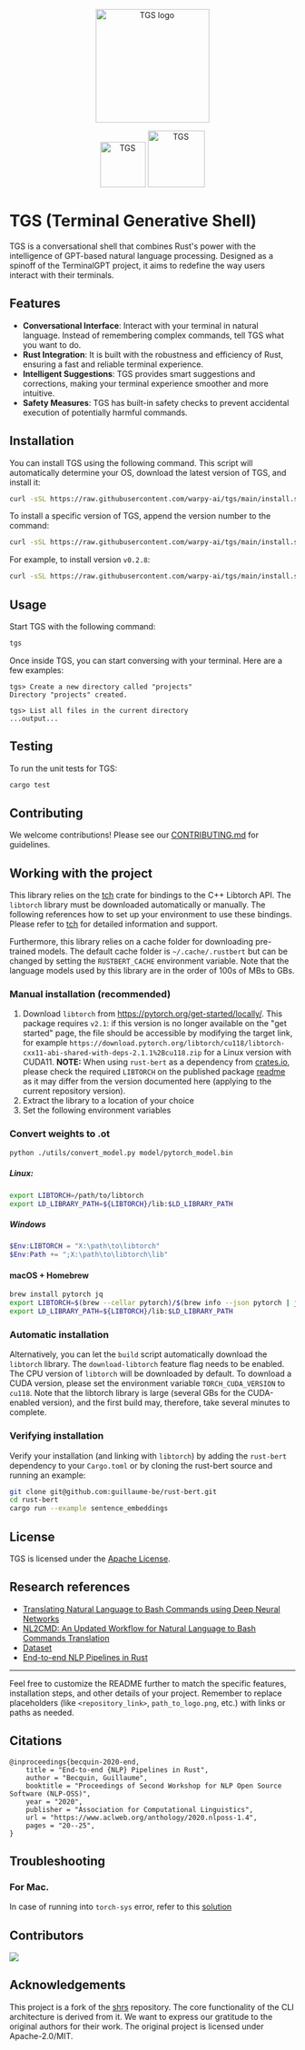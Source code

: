 <p align="center">
  <img width="200" alt="TGS logo" src="https://github.com/warpy-ai/tgs/assets/11979969/1349328d-83e2-49d8-bebe-e61af6e9ae60"/>
</p>

<p align="center">
   <img width="80" alt="TGS" src="https://img.shields.io/github/actions/workflow/status/warpy-ai/tgs/pr.yml"/>
   <img width="100" alt="TGS" src="https://img.shields.io/github/contributors/warpy-ai/tgs"/>
</p>

# TGS (Terminal Generative Shell)

TGS is a conversational shell that combines Rust's power with the intelligence of GPT-based natural language processing. Designed as a spinoff of the TerminalGPT project, it aims to redefine the way users interact with their terminals.

## Features

- **Conversational Interface**: Interact with your terminal in natural language. Instead of remembering complex commands, tell TGS what you want to do.
- **Rust Integration**: It is built with the robustness and efficiency of Rust, ensuring a fast and reliable terminal experience.
- **Intelligent Suggestions**: TGS provides smart suggestions and corrections, making your terminal experience smoother and more intuitive.
- **Safety Measures**: TGS has built-in safety checks to prevent accidental execution of potentially harmful commands.

## Installation

You can install TGS using the following command. This script will automatically determine your OS, download the latest version of TGS, and install it:

```bash
curl -sSL https://raw.githubusercontent.com/warpy-ai/tgs/main/install.sh | bash
```

To install a specific version of TGS, append the version number to the command:

```bash
curl -sSL https://raw.githubusercontent.com/warpy-ai/tgs/main/install.sh | bash -s -- <version_number>
```

For example, to install version `v0.2.8`:

```bash
curl -sSL https://raw.githubusercontent.com/warpy-ai/tgs/main/install.sh | bash -s -- v0.2.8
```

## Usage

Start TGS with the following command:

```bash
tgs
```

Once inside TGS, you can start conversing with your terminal. Here are a few examples:

```
tgs> Create a new directory called "projects"
Directory "projects" created.

tgs> List all files in the current directory
...output...
```

## Testing

To run the unit tests for TGS:

```bash
cargo test
```

## Contributing

We welcome contributions! Please see our [CONTRIBUTING.md](path_to_contributing.md) for guidelines.

## Working with the project

This library relies on the [tch](https://github.com/LaurentMazare/tch-rs) crate for bindings to the C++ Libtorch API.
The `libtorch` library must be downloaded automatically or manually. The following references how to set up your environment
to use these bindings. Please refer to [tch](https://github.com/LaurentMazare/tch-rs) for detailed information and support.

Furthermore, this library relies on a cache folder for downloading pre-trained models.
The default cache folder is `~/.cache/.rustbert` but can be changed by setting the `RUSTBERT_CACHE` environment variable. Note that the language models used by this library are in the order of 100s of MBs to GBs.

### Manual installation (recommended)

1. Download `libtorch` from https://pytorch.org/get-started/locally/. This package requires `v2.1`: if this version is no longer available on the "get started" page,
   the file should be accessible by modifying the target link, for example `https://download.pytorch.org/libtorch/cu118/libtorch-cxx11-abi-shared-with-deps-2.1.1%2Bcu118.zip` for a Linux version with CUDA11. **NOTE:** When using `rust-bert` as a dependency from [crates.io](https://crates.io), please check the required `LIBTORCH` on the published package [readme](https://crates.io/crates/rust-bert) as it may differ from the version documented here (applying to the current repository version).
2. Extract the library to a location of your choice
3. Set the following environment variables

### Convert weights to .ot

```bash
python ./utils/convert_model.py model/pytorch_model.bin
```

##### Linux:

```bash
export LIBTORCH=/path/to/libtorch
export LD_LIBRARY_PATH=${LIBTORCH}/lib:$LD_LIBRARY_PATH
```

##### Windows

```powershell
$Env:LIBTORCH = "X:\path\to\libtorch"
$Env:Path += ";X:\path\to\libtorch\lib"
```

#### macOS + Homebrew

```bash
brew install pytorch jq
export LIBTORCH=$(brew --cellar pytorch)/$(brew info --json pytorch | jq -r '.[0].installed[0].version')
export LD_LIBRARY_PATH=${LIBTORCH}/lib:$LD_LIBRARY_PATH
```

### Automatic installation

Alternatively, you can let the `build` script automatically download the `libtorch` library. The `download-libtorch` feature flag needs to be enabled.
The CPU version of `libtorch` will be downloaded by default. To download a CUDA version, please set the environment variable `TORCH_CUDA_VERSION` to `cu118`.
Note that the libtorch library is large (several GBs for the CUDA-enabled version), and the first build may, therefore, take several minutes to complete.

### Verifying installation

Verify your installation (and linking with `libtorch`) by adding the `rust-bert` dependency to your `Cargo.toml` or by cloning the rust-bert source and running an example:

```bash
git clone git@github.com:guillaume-be/rust-bert.git
cd rust-bert
cargo run --example sentence_embeddings
```

## License

TGS is licensed under the [Apache License](https://github.com/warpy-ai/tgs?tab=readme-ov-file#Apache-2.0-1-ov-file).

## Research references

- [Translating Natural Language to Bash Commands using Deep Neural Networks](https://web.stanford.edu/class/archive/cs/cs224n/cs224n.1224/reports/custom_116997097.pdf)
- [NL2CMD: An Updated Workflow for Natural Language to Bash Commands Translation](https://arxiv.org/pdf/2302.07845.pdf)
- [Dataset](https://github.com/magnumresearchgroup/magnum-nlc2cmd)
- [End-to-end NLP Pipelines in Rust](https://aclanthology.org/2020.nlposs-1.4.pdf)

---

Feel free to customize the README further to match the specific features, installation steps, and other details of your project. Remember to replace placeholders (like `<repository_link>`, `path_to_logo.png`, etc.) with links or paths as needed.

## Citations

```
@inproceedings{becquin-2020-end,
    title = "End-to-end {NLP} Pipelines in Rust",
    author = "Becquin, Guillaume",
    booktitle = "Proceedings of Second Workshop for NLP Open Source Software (NLP-OSS)",
    year = "2020",
    publisher = "Association for Computational Linguistics",
    url = "https://www.aclweb.org/anthology/2020.nlposs-1.4",
    pages = "20--25",
}
```

## Troubleshooting

### For Mac.

In case of running into `torch-sys` error, refer to this [solution](https://github.com/LaurentMazare/tch-rs/issues/488#issuecomment-1664261286)

## Contributors

<a href="https://github.com/warpy-ai/tgs/graphs/contributors">
  <img src="https://contrib.rocks/image?repo=warpy-ai/tgs" />
</a>

## Acknowledgements

This project is a fork of the [shrs](https://github.com/MrPicklePinosaur/shrs) repository. The core functionality of the CLI architecture is derived from it. We want to express our gratitude to the original authors for their work. The original project is licensed under Apache-2.0/MIT.
